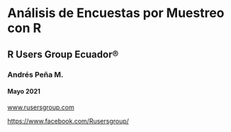 # Análisis de Encuestas por Muestreo con R

## R Users Group Ecuador®

### Andrés Peña M.

#### Mayo 2021

www.rusersgroup.com

https://www.facebook.com/Rusersgroup/

